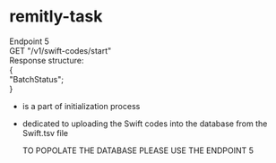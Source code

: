 # remitly-task

Endpoint 5<br> 
GET "/v1/swift-codes/start" <br>
Response structure: <br>
{<br>
   "BatchStatus";<br>
}<br>
- is a part of initialization process<br>
- dedicated to uploading the Swift codes into the database from the Swift.tsv file<br>



  TO POPOLATE THE DATABASE PLEASE USE THE ENDPOINT 5


